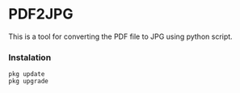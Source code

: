 # PDF2JPG

This is a tool for converting the PDF file to JPG using python script.

### Instalation

```
pkg update
pkg upgrade
